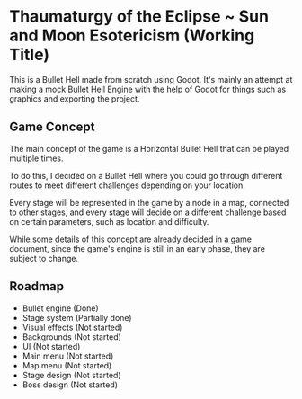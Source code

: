 # Thaumaturgy of the Eclipse ~ Sun and Moon Esotericism (Working Title)

This is a Bullet Hell made from scratch using Godot.
It's mainly an attempt at making a mock Bullet Hell Engine with the help of Godot for things such as graphics and exporting the project.

## Game Concept
The main concept of the game is a Horizontal Bullet Hell that can be played multiple times.

To do this, I decided on a Bullet Hell where you could go through different routes to meet different challenges depending on your location.

Every stage will be represented in the game by a node in a map, connected to other stages, and every stage will decide on a different challenge based on certain parameters, such as location and difficulty.

While some details of this concept are already decided in a game document, since the game's engine is still in an early phase, they are subject to change.

## Roadmap

- Bullet engine (Done)
- Stage system (Partially done)
- Visual effects (Not started)
- Backgrounds (Not started)
- UI (Not started)
- Main menu (Not started)
- Map menu (Not started)
- Stage design (Not started)
- Boss design (Not started)